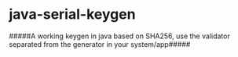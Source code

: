 java-serial-keygen
==================

#####A working keygen in java based on SHA256, use the validator separated from the generator in your system/app#####
